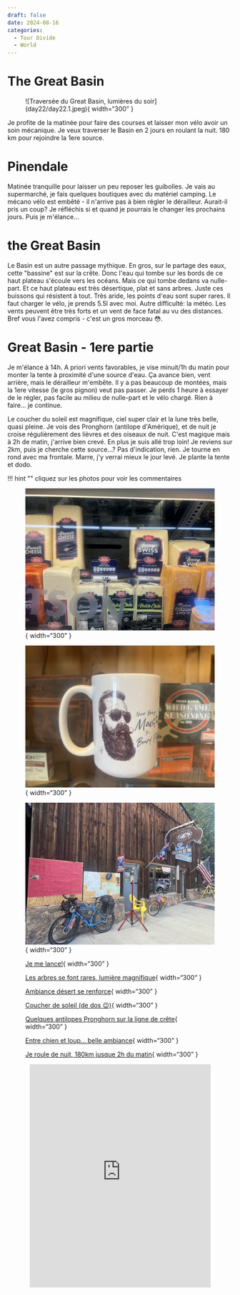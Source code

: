 ```yaml
---
draft: false 
date: 2024-08-16
categories:
  - Tour Divide
  - World
---
```


#  The Great Basin

<figure markdown>
![Traversée du Great Basin, lumières du soir](day22/day22.1.jpeg){ width=“300” }
</figure>

Je profite de la matinée pour faire des courses et laisser mon vélo avoir un soin mécanique. Je veux traverser le Basin en 2 jours en roulant la nuit. 180 km pour rejoindre la 1ere source.

<!-- more -->

# Pinendale 

Matinée tranquille pour laisser un peu reposer les guibolles. Je vais au supermarché, je fais quelques boutiques avec du matériel camping. Le mécano vélo est embêté - il n'arrive pas à bien régler le dérailleur. Aurait-il pris un coup? Je réfléchis si et quand je pourrais le changer les prochains jours. Puis je m'élance...

# the Great Basin

Le Basin est un autre passage mythique. En gros, sur le partage des eaux, cette "bassine" est sur la crête. Donc l'eau qui tombe sur les bords de ce haut plateau s'écoule vers les océans. Mais ce qui tombe dedans va nulle-part. Et ce haut plateau est très désertique, plat et sans arbres. Juste ces buissons qui résistent à tout. Très aride, les points d'eau sont super rares. Il faut charger le vélo, je prends 5.5l avec moi. Autre difficulté: la météo. Les vents peuvent être très forts et un vent de face fatal au vu des distances. Bref vous l'avez compris - c'est un gros morceau 😳.


# Great Basin - 1ere partie

Je m'élance à 14h. A priori vents favorables, je vise minuit/1h du matin pour monter la tente à proximité d'une source d'eau. Ça avance bien, vent arrière, mais le dérailleur m'embête. Il y a pas beaucoup de montées, mais la 1ere vitesse (le gros pignon) veut pas passer. Je perds 1 heure à essayer de le régler, pas facile au milieu de nulle-part et le vélo chargé. Rien à faire... je continue. 

Le coucher du soleil est magnifique, ciel super clair et la lune très belle, quasi pleine. Je vois des Pronghorn (antilope d'Amérique), et de nuit je croise régulièrement des lièvres et des oiseaux de nuit. C'est magique mais à 2h de matin, j'arrive bien crevé. En plus je suis allé trop loin! Je reviens sur 2km, puis je cherche cette source...? Pas d'indication, rien. Je tourne en rond avec ma frontale. Marre, j'y verrai mieux le jour levé. Je plante la tente et dodo.



!!! hint ""
    cliquez sur les photos pour voir les commentaires

<figure markdown>

![Il faut pas faire fromager dans ce pays 😳. En gros c'est un pays par type de fromage!](day22/day22.2.jpeg){ width=“300” }

![Je sais pas quoi faire avec ma barbe qui pousse 🤔?](day22/day22.3.jpeg){ width=“300” }

![Les magasins de vélo sont assez cool sur le parcours, ici Gear Up](day22/day22.4.jpeg){ width=“300” }

[Je me lance!](day22/day22.5.jpeg){ width=“300” }

[Les arbres se font rares, lumière magnifique](day22/day22.6.jpeg){ width=“300” }

[Ambiance désert se renforce](day22/day22.7.jpeg){ width=“300” }

[Coucher de soleil (de dos 😉)](day22/day22.8.jpeg){ width=“300” }

[Quelques antilopes Pronghorn sur la ligne de crête](day22/day22.9.jpeg){ width=“300” }

[Entre chien et loup... belle ambiance](day22/day22.10.jpeg){ width=“300” }

[Je roule de nuit, 180km jusque 2h du matin](day22/day22.4.jpeg){ width=“300” }

</figure>

<center>
<iframe src='https://connect.garmin.com/modern/activity/embed/16791857151' title='Day 13' width='405' height='500' frameborder='0'></iframe>
</center>


